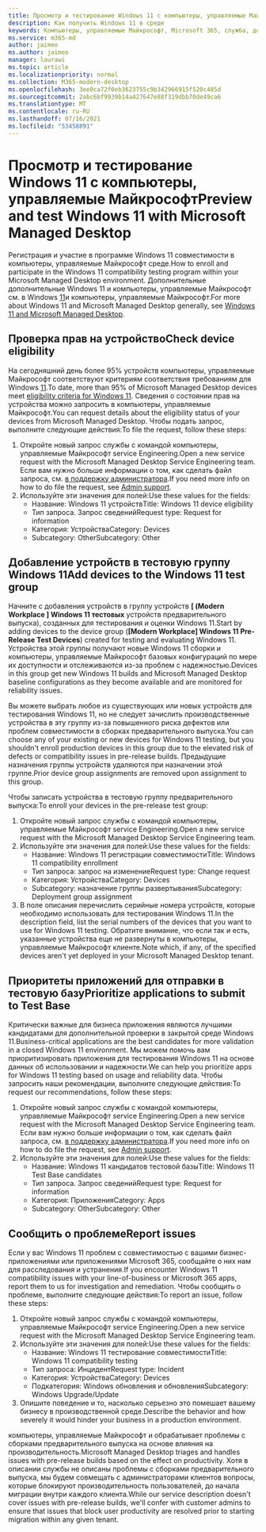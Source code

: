 ```yaml
---
title: Просмотр и тестирование Windows 11 с компьютеры, управляемые Майкрософт
description: Как получить Windows 11 в среде
keywords: Компьютеры, управляемые Майкрософт, Microsoft 365, служба, документация
ms.service: m365-md
author: jaimeo
ms.author: jaimeo
manager: laurawi
ms.topic: article
ms.localizationpriority: normal
ms.collection: M365-modern-desktop
ms.openlocfilehash: 3ee0ca72f0eb3623755c9b342966915f520c485d
ms.sourcegitcommit: 2abc6bf9939b14a427647e88f319dbb70de49ca6
ms.translationtype: MT
ms.contentlocale: ru-RU
ms.lasthandoff: 07/16/2021
ms.locfileid: "53458891"
---
```

# <a name="preview-and-test-windows-11-with-microsoft-managed-desktop"></a><span data-ttu-id="e99e2-104">Просмотр и тестирование Windows 11 с компьютеры, управляемые Майкрософт</span><span class="sxs-lookup"><span data-stu-id="e99e2-104">Preview and test Windows 11 with Microsoft Managed Desktop</span></span>

 <span data-ttu-id="e99e2-105">Регистрация и участие в программе Windows 11 совместимости в компьютеры, управляемые Майкрософт среде.</span><span class="sxs-lookup"><span data-stu-id="e99e2-105">How to enroll and participate in the Windows 11 compatibility testing program within your Microsoft Managed Desktop environment.</span></span> <span data-ttu-id="e99e2-106">Дополнительные дополнительные Windows 11 и компьютеры, управляемые Майкрософт см. в Windows [11](../intro/win11-overview.md)и компьютеры, управляемые Майкрософт.</span><span class="sxs-lookup"><span data-stu-id="e99e2-106">For more about Windows 11 and Microsoft Managed Desktop generally, see [Windows 11 and Microsoft Managed Desktop](../intro/win11-overview.md).</span></span> 

## <a name="check-device-eligibility"></a><span data-ttu-id="e99e2-107">Проверка прав на устройство</span><span class="sxs-lookup"><span data-stu-id="e99e2-107">Check device eligibility</span></span>

<span data-ttu-id="e99e2-108">На сегодняшний день более 95% устройств компьютеры, управляемые Майкрософт соответствуют критериям соответствия требованиям для Windows [11](/windows/whats-new/windows-11-requirements).</span><span class="sxs-lookup"><span data-stu-id="e99e2-108">To date, more than 95% of Microsoft Managed Desktop devices meet [eligibility criteria for Windows 11](/windows/whats-new/windows-11-requirements).</span></span> <span data-ttu-id="e99e2-109">Сведения о состоянии прав на устройства можно запросить в компьютеры, управляемые Майкрософт.</span><span class="sxs-lookup"><span data-stu-id="e99e2-109">You can request details about the eligibility status of your devices from Microsoft Managed Desktop.</span></span> <span data-ttu-id="e99e2-110">Чтобы подать запрос, выполните следующие действия:</span><span class="sxs-lookup"><span data-stu-id="e99e2-110">To file the request, follow these steps:</span></span>

1. <span data-ttu-id="e99e2-111">Откройте новый запрос службы с командой компьютеры, управляемые Майкрософт service Engineering.</span><span class="sxs-lookup"><span data-stu-id="e99e2-111">Open a new service request with the Microsoft Managed Desktop Service Engineering team.</span></span> <span data-ttu-id="e99e2-112">Если вам нужно больше информации о том, как сделать файл запроса, см. [в поддержку администратора](admin-support.md).</span><span class="sxs-lookup"><span data-stu-id="e99e2-112">If you need more info on how to do file the request, see [Admin support](admin-support.md).</span></span>
2. <span data-ttu-id="e99e2-113">Используйте эти значения для полей:</span><span class="sxs-lookup"><span data-stu-id="e99e2-113">Use these values for the fields:</span></span>
    - <span data-ttu-id="e99e2-114">Название: Windows 11 устройств</span><span class="sxs-lookup"><span data-stu-id="e99e2-114">Title: Windows 11 device eligibility</span></span>
    - <span data-ttu-id="e99e2-115">Тип запроса. Запрос сведений</span><span class="sxs-lookup"><span data-stu-id="e99e2-115">Request type: Request for information</span></span>
    - <span data-ttu-id="e99e2-116">Категория: Устройства</span><span class="sxs-lookup"><span data-stu-id="e99e2-116">Category: Devices</span></span>
    - <span data-ttu-id="e99e2-117">Subcategory: Other</span><span class="sxs-lookup"><span data-stu-id="e99e2-117">Subcategory: Other</span></span>


## <a name="add-devices-to-the-windows-11-test-group"></a><span data-ttu-id="e99e2-118">Добавление устройств в тестовую группу Windows 11</span><span class="sxs-lookup"><span data-stu-id="e99e2-118">Add devices to the Windows 11 test group</span></span>

<span data-ttu-id="e99e2-119">Начните с добавления устройств в группу устройств **\[ (Modern Workplace \] Windows 11 тестовых** устройств предварительного выпуска), созданных для тестирования и оценки Windows 11.</span><span class="sxs-lookup"><span data-stu-id="e99e2-119">Start by adding devices to the device group (**\[Modern Workplace\] Windows 11 Pre-Release Test Devices**) created for testing and evaluating Windows 11.</span></span> <span data-ttu-id="e99e2-120">Устройства этой группы получают новые Windows 11 сборки и компьютеры, управляемые Майкрософт базовых конфигураций по мере их доступности и отслеживаются из-за проблем с надежностью.</span><span class="sxs-lookup"><span data-stu-id="e99e2-120">Devices in this group get new Windows 11 builds and Microsoft Managed Desktop baseline configurations as they become available and are monitored for reliability issues.</span></span>

<span data-ttu-id="e99e2-121">Вы можете выбрать любое из существующих или новых устройств для тестирования Windows 11, но не следует зачислить производственные устройства в эту группу из-за повышенного риска дефектов или проблем совместимости в сборках предварительного выпуска.</span><span class="sxs-lookup"><span data-stu-id="e99e2-121">You can choose any of your existing or new devices for Windows 11 testing, but you shouldn't enroll production devices in this group due to the elevated risk of defects or compatibility issues in pre-release builds.</span></span> <span data-ttu-id="e99e2-122">Предыдущие назначения группы устройств удаляются при назначении этой группе.</span><span class="sxs-lookup"><span data-stu-id="e99e2-122">Prior device group assignments are removed upon assignment to this group.</span></span>

<span data-ttu-id="e99e2-123">Чтобы записать устройства в тестовую группу предварительного выпуска:</span><span class="sxs-lookup"><span data-stu-id="e99e2-123">To enroll your devices in the pre-release test group:</span></span>

1. <span data-ttu-id="e99e2-124">Откройте новый запрос службы с командой компьютеры, управляемые Майкрософт service Engineering.</span><span class="sxs-lookup"><span data-stu-id="e99e2-124">Open a new service request with the Microsoft Managed Desktop Service Engineering team.</span></span>
2. <span data-ttu-id="e99e2-125">Используйте эти значения для полей:</span><span class="sxs-lookup"><span data-stu-id="e99e2-125">Use these values for the fields:</span></span>
    - <span data-ttu-id="e99e2-126">Название: Windows 11 регистрации совместимости</span><span class="sxs-lookup"><span data-stu-id="e99e2-126">Title: Windows 11 compatibility enrollment</span></span>
    - <span data-ttu-id="e99e2-127">Тип запроса: запрос на изменение</span><span class="sxs-lookup"><span data-stu-id="e99e2-127">Request type: Change request</span></span>
    - <span data-ttu-id="e99e2-128">Категория: Устройства</span><span class="sxs-lookup"><span data-stu-id="e99e2-128">Category: Devices</span></span>
    - <span data-ttu-id="e99e2-129">Subcategory: назначение группы развертывания</span><span class="sxs-lookup"><span data-stu-id="e99e2-129">Subcategory: Deployment group assignment</span></span>
3. <span data-ttu-id="e99e2-130">В поле описания перечислить серийные номера устройств, которые необходимо использовать для тестирования Windows 11.</span><span class="sxs-lookup"><span data-stu-id="e99e2-130">In the description field, list the serial numbers of the devices that you want to use for Windows 11 testing.</span></span> <span data-ttu-id="e99e2-131">Обратите внимание, что если так и есть, указанные устройства еще не развернуты в компьютеры, управляемые Майкрософт клиенте.</span><span class="sxs-lookup"><span data-stu-id="e99e2-131">Note which, if any, of the specified devices aren't yet deployed in your Microsoft Managed Desktop tenant.</span></span>

## <a name="prioritize-applications-to-submit-to-test-base"></a><span data-ttu-id="e99e2-132">Приоритеты приложений для отправки в тестовую базу</span><span class="sxs-lookup"><span data-stu-id="e99e2-132">Prioritize applications to submit to Test Base</span></span>

<span data-ttu-id="e99e2-133">Критически важные для бизнеса приложения являются лучшими кандидатами для дополнительной проверки в закрытой среде Windows 11.</span><span class="sxs-lookup"><span data-stu-id="e99e2-133">Business-critical applications are the best candidates for more validation in a closed Windows 11 environment.</span></span> <span data-ttu-id="e99e2-134">Мы можем помочь вам приоритизировать приложения для тестирования Windows 11 на основе данных об использовании и надежности.</span><span class="sxs-lookup"><span data-stu-id="e99e2-134">We can help you prioritize apps for Windows 11 testing based on usage and reliability data.</span></span> <span data-ttu-id="e99e2-135">Чтобы запросить наши рекомендации, выполните следующие действия:</span><span class="sxs-lookup"><span data-stu-id="e99e2-135">To request our recommendations, follow these steps:</span></span>

1. <span data-ttu-id="e99e2-136">Откройте новый запрос службы с командой компьютеры, управляемые Майкрософт service Engineering.</span><span class="sxs-lookup"><span data-stu-id="e99e2-136">Open a new service request with the Microsoft Managed Desktop Service Engineering team.</span></span> <span data-ttu-id="e99e2-137">Если вам нужно больше информации о том, как сделать файл запроса, см. [в поддержку администратора](admin-support.md).</span><span class="sxs-lookup"><span data-stu-id="e99e2-137">If you need more info on how to do file the request, see [Admin support](admin-support.md).</span></span>
2. <span data-ttu-id="e99e2-138">Используйте эти значения для полей:</span><span class="sxs-lookup"><span data-stu-id="e99e2-138">Use these values for the fields:</span></span>
    - <span data-ttu-id="e99e2-139">Название: Windows 11 кандидатов тестовой базы</span><span class="sxs-lookup"><span data-stu-id="e99e2-139">Title: Windows 11 Test Base candidates</span></span>
    - <span data-ttu-id="e99e2-140">Тип запроса. Запрос сведений</span><span class="sxs-lookup"><span data-stu-id="e99e2-140">Request type: Request for information</span></span>
    - <span data-ttu-id="e99e2-141">Категория: Приложения</span><span class="sxs-lookup"><span data-stu-id="e99e2-141">Category: Apps</span></span>
    - <span data-ttu-id="e99e2-142">Subcategory: Other</span><span class="sxs-lookup"><span data-stu-id="e99e2-142">Subcategory: Other</span></span>

## <a name="report-issues"></a><span data-ttu-id="e99e2-143">Сообщить о проблеме</span><span class="sxs-lookup"><span data-stu-id="e99e2-143">Report issues</span></span>

<span data-ttu-id="e99e2-144">Если у вас Windows 11 проблем с совместимостью с вашими бизнес-приложениями или приложениями Microsoft 365, сообщайте о них нам для расследования и устранения.</span><span class="sxs-lookup"><span data-stu-id="e99e2-144">If you encounter Windows 11 compatibility issues with your line-of-business or Microsoft 365 apps, report them to us for investigation and remediation.</span></span> <span data-ttu-id="e99e2-145">Чтобы сообщить о проблеме, выполните следующие действия:</span><span class="sxs-lookup"><span data-stu-id="e99e2-145">To report an issue, follow these steps:</span></span>

1. <span data-ttu-id="e99e2-146">Откройте новый запрос службы с командой компьютеры, управляемые Майкрософт service Engineering.</span><span class="sxs-lookup"><span data-stu-id="e99e2-146">Open a new service request with the Microsoft Managed Desktop Service Engineering team.</span></span>
2. <span data-ttu-id="e99e2-147">Используйте эти значения для полей:</span><span class="sxs-lookup"><span data-stu-id="e99e2-147">Use these values for the fields:</span></span>
    - <span data-ttu-id="e99e2-148">Название: Windows 11 тестирование совместимости</span><span class="sxs-lookup"><span data-stu-id="e99e2-148">Title: Windows 11 compatibility testing</span></span>
    - <span data-ttu-id="e99e2-149">Тип запроса: Инцидент</span><span class="sxs-lookup"><span data-stu-id="e99e2-149">Request type: Incident</span></span>
    - <span data-ttu-id="e99e2-150">Категория: Устройства</span><span class="sxs-lookup"><span data-stu-id="e99e2-150">Category: Devices</span></span>
    - <span data-ttu-id="e99e2-151">Подкатегория: Windows обновления и обновления</span><span class="sxs-lookup"><span data-stu-id="e99e2-151">Subcategory: Windows Upgrade/Update</span></span>
3. <span data-ttu-id="e99e2-152">Опишите поведение и то, насколько серьезно это помешает вашему бизнесу в производственной среде.</span><span class="sxs-lookup"><span data-stu-id="e99e2-152">Describe the behavior and how severely it would hinder your business in a production environment.</span></span>

<span data-ttu-id="e99e2-153">компьютеры, управляемые Майкрософт и обрабатывает проблемы с сборками предварительного выпуска на основе влияния на производительность.</span><span class="sxs-lookup"><span data-stu-id="e99e2-153">Microsoft Managed Desktop triages and handles issues with pre-release builds based on the effect on productivity.</span></span> <span data-ttu-id="e99e2-154">Хотя в описании службы не описаны проблемы с сборками предварительного выпуска, мы будем совмещать с администраторами клиентов вопросы, которые блокируют производительность пользователей, до начала миграции внутри каждого клиента.</span><span class="sxs-lookup"><span data-stu-id="e99e2-154">While our service description doesn't cover issues with pre-release builds, we'll confer with customer admins to ensure that issues that block user productivity are resolved prior to starting migration within any given tenant.</span></span>